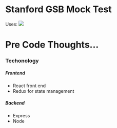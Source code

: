 # Stanford GSB Mock Test

Uses: ![](http://jpsierens.com/wp-content/uploads/2016/06/react-eco-wp.gif)

# Pre Code Thoughts...
### Techonology
##### Frontend
* React front end
* Redux for state management
##### Backend
* Express
* Node




